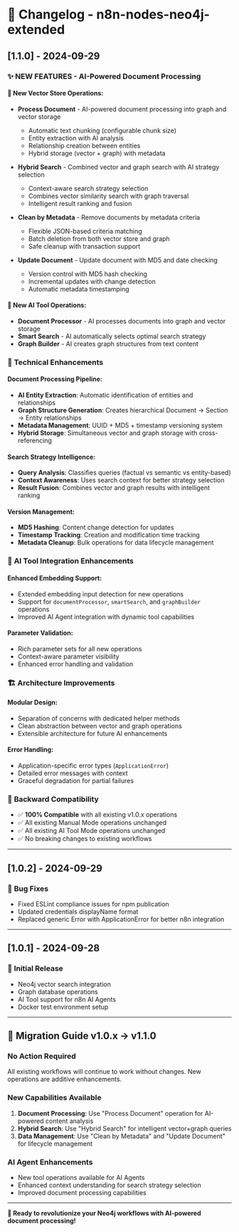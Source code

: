 # 🚀 Changelog - n8n-nodes-neo4j-extended

## [1.1.0] - 2024-09-29

### ✨ **NEW FEATURES - AI-Powered Document Processing**

#### 📄 **New Vector Store Operations:**
- **Process Document** - AI-powered document processing into graph and vector storage
  - Automatic text chunking (configurable chunk size)
  - Entity extraction with AI analysis
  - Relationship creation between entities
  - Hybrid storage (vector + graph) with metadata
  
- **Hybrid Search** - Combined vector and graph search with AI strategy selection
  - Context-aware search strategy selection
  - Combines vector similarity search with graph traversal
  - Intelligent result ranking and fusion
  
- **Clean by Metadata** - Remove documents by metadata criteria
  - Flexible JSON-based criteria matching
  - Batch deletion from both vector store and graph
  - Safe cleanup with transaction support
  
- **Update Document** - Update document with MD5 and date checking
  - Version control with MD5 hash checking
  - Incremental updates with change detection
  - Automatic metadata timestamping

#### 🤖 **New AI Tool Operations:**
- **Document Processor** - AI processes documents into graph and vector storage
- **Smart Search** - AI automatically selects optimal search strategy
- **Graph Builder** - AI creates graph structures from text content

### 🔧 **Technical Enhancements**

#### **Document Processing Pipeline:**
- **AI Entity Extraction**: Automatic identification of entities and relationships
- **Graph Structure Generation**: Creates hierarchical Document → Section → Entity relationships
- **Metadata Management**: UUID + MD5 + timestamp versioning system
- **Hybrid Storage**: Simultaneous vector and graph storage with cross-referencing

#### **Search Strategy Intelligence:**
- **Query Analysis**: Classifies queries (factual vs semantic vs entity-based)
- **Context Awareness**: Uses search context for better strategy selection
- **Result Fusion**: Combines vector and graph results with intelligent ranking

#### **Version Management:**
- **MD5 Hashing**: Content change detection for updates
- **Timestamp Tracking**: Creation and modification time tracking
- **Metadata Cleanup**: Bulk operations for data lifecycle management

### 🎯 **AI Tool Integration Enhancements**

#### **Enhanced Embedding Support:**
- Extended embedding input detection for new operations
- Support for `documentProcessor`, `smartSearch`, and `graphBuilder` operations
- Improved AI Agent integration with dynamic tool capabilities

#### **Parameter Validation:**
- Rich parameter sets for all new operations
- Context-aware parameter visibility
- Enhanced error handling and validation

### 🏗️ **Architecture Improvements**

#### **Modular Design:**
- Separation of concerns with dedicated helper methods
- Clean abstraction between vector and graph operations  
- Extensible architecture for future AI enhancements

#### **Error Handling:**
- Application-specific error types (`ApplicationError`)
- Detailed error messages with context
- Graceful degradation for partial failures

### 🔄 **Backward Compatibility**
- ✅ **100% Compatible** with all existing v1.0.x operations
- ✅ All existing Manual Mode operations unchanged
- ✅ All existing AI Tool Mode operations unchanged
- ✅ No breaking changes to existing workflows

---

## [1.0.2] - 2024-09-29

### 🔧 **Bug Fixes**
- Fixed ESLint compliance issues for npm publication
- Updated credentials displayName format
- Replaced generic Error with ApplicationError for better n8n integration

---

## [1.0.1] - 2024-09-28

### 🎯 **Initial Release**
- Neo4j vector search integration
- Graph database operations
- AI Tool support for n8n AI Agents
- Docker test environment setup

---

## 🎯 **Migration Guide v1.0.x → v1.1.0**

### **No Action Required**
All existing workflows will continue to work without changes. New operations are additive enhancements.

### **New Capabilities Available**
1. **Document Processing**: Use "Process Document" operation for AI-powered content analysis
2. **Hybrid Search**: Use "Hybrid Search" for intelligent vector+graph queries
3. **Data Management**: Use "Clean by Metadata" and "Update Document" for lifecycle management

### **AI Agent Enhancements**
- New tool operations available for AI Agents
- Enhanced context understanding for search strategy selection
- Improved document processing capabilities

---

**🚀 Ready to revolutionize your Neo4j workflows with AI-powered document processing!**